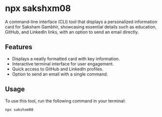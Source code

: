 # npx sakshxm08

A command-line interface (CLI) tool that displays a personalized information card for Saksham Gambhir, showcasing essential details such as education, GitHub, and LinkedIn links, with an option to send an email directly.

## Features

- Displays a neatly formatted card with key information.
- Interactive terminal interface for user engagement.
- Quick access to GitHub and LinkedIn profiles.
- Option to send an email with a single command.

## Usage

To use this tool, run the following command in your terminal:

```bash
npx sakshxm08

